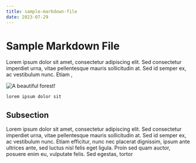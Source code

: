 ```yaml
---
title: sample-markdown-file
date: 2023-07-29
---
```


# Sample Markdown File

Lorem ipsum dolor sit amet, consectetur adipiscing elit. Sed consectetur imperdiet urna, vitae pellentesque mauris sollicitudin at. Sed id semper ex, ac vestibulum nunc. Etiam ,

![A beautiful forest!](/forest.jpg "Forest trail")

```bash
lorem ipsum dolor sit
```

## Subsection

Lorem ipsum dolor sit amet, consectetur adipiscing elit. Sed consectetur imperdiet urna, vitae pellentesque mauris sollicitudin at. Sed id semper ex, ac vestibulum nunc. Etiam efficitur, nunc nec placerat dignissim, ipsum ante ultrices ante, sed luctus nisl felis eget ligula. Proin sed quam auctor, posuere enim eu, vulputate felis. Sed egestas, tortor
